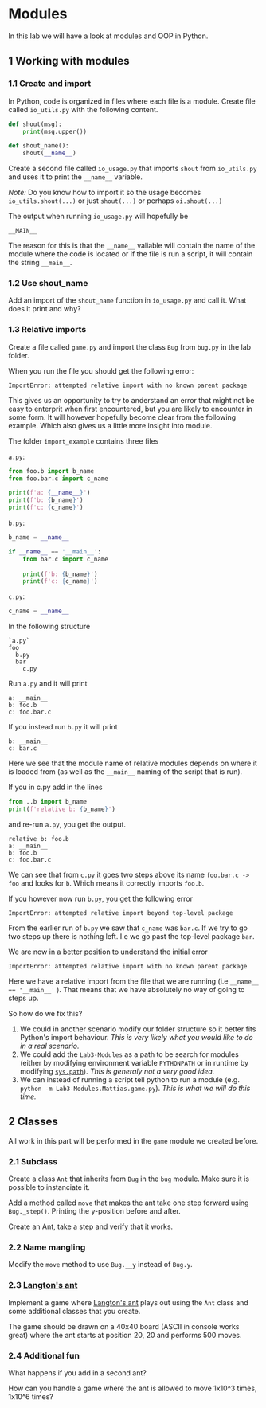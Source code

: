 # Modules

In this lab we will have a look at modules and OOP in Python.

## 1 Working with modules

### 1.1 Create and import
In Python, code is organized in files where each file is a module. Create file called `io_utils.py` with the following content.

```python
def shout(msg):
    print(msg.upper())

def shout_name():
    shout(__name__)
```

Create a second file called `io_usage.py` that imports `shout` from `io_utils.py` and uses it to print the `__name__` variable.

_Note:_ Do you know how to import it so the usage becomes `io_utils.shout(...)` or just `shout(...)` or perhaps `oi.shout(...)`

The output when running `io_usage.py` will hopefully be

```
__MAIN__
```

The reason for this is that the `__name__` valiable  will contain the name of the module where the code is located or if the file is run a script, it will contain the string `__main__`.

### 1.2 Use shout_name

Add an import of the `shout_name` function in `io_usage.py` and call it. What does it print and why?

### 1.3 Relative imports

Create a file called `game.py` and import the class `Bug` from `bug.py` in the lab folder.

When you run the file you should get the following error:

```
ImportError: attempted relative import with no known parent package
```

This gives us an opportunity to try to anderstand an error that might not be easy to enterprit when first encountered, but you are likely to encounter in some form. It will however hopefully become clear from the following example. Which also gives us a little more insight into module.

The folder `import_example` contains three files

`a.py`:
```python
from foo.b import b_name
from foo.bar.c import c_name

print(f'a: {__name__}')
print(f'b: {b_name}')
print(f'c: {c_name}')
```

`b.py`:
```python
b_name = __name__

if __name__ == '__main__':
    from bar.c import c_name
    
    print(f'b: {b_name}')
    print(f'c: {c_name}')
```

`c.py`:
```python
c_name = __name__
```

In the following structure

```
`a.py`
foo
  b.py
  bar
    c.py
```

Run `a.py` and it will print

```
a: __main__
b: foo.b
c: foo.bar.c
```

If you instead run `b.py` it will print

```
b: __main__
c: bar.c
```

Here we see that the module name of relative modules depends on where it is loaded from (as well as the `__main__` naming of the script that is run).

If you in c.py add in the lines

```python
from ..b import b_name
print(f'relative b: {b_name}')
```

and re-run `a.py`, you get the output.

```
relative b: foo.b
a: __main__
b: foo.b
c: foo.bar.c
```

We can see that from `c.py` it goes two steps above its name `foo.bar.c -> foo` and looks for `b`. Which means it correctly imports `foo.b`.

If you however now run `b.py`, you get the following error
```
ImportError: attempted relative import beyond top-level package
```

From the earlier run of `b.py` we saw that `c_name` was `bar.c`. If we try to go two steps up there is nothing left. I.e we go past the top-level package `bar`.

We are now in a better position to understand the initial error

```
ImportError: attempted relative import with no known parent package
```

Here we have a relative import from the file that we are running (i.e `__name__ == '__main__'` ). That means that we have absolutely no way of going to steps up.

So how do we fix this?

1. We could in another scenario modify our folder structure so it better fits Python's import behaviour. _This is very likely what you would like to do in a real scenario._
2. We could add the `Lab3-Modules` as a path to be search for modules (either by modifying environment variable `PYTHONPATH` or in runtime by modifying [`sys.path`](https://docs.python.org/3/library/sys.html#sys.path)). _This is generaly not a very good idea._
3. We can instead of running a script tell python to run a module (e.g. `python -m Lab3-Modules.Mattias.game.py`). _This is what we will do this time._

## 2 Classes

All work in this part will be performed in the `game` module we created before.

### 2.1 Subclass

Create a class `Ant` that inherits from `Bug` in the `bug` module. Make sure it is possible to instanciate it.

Add a method called `move` that makes the ant take one step forward using `Bug._step()`. Printing the y-position before and after.

Create an Ant, take a step and verify that it works.

### 2.2 Name mangling

Modify the `move` method to use `Bug.__y` instead of `Bug.y`.

### 2.3 [Langton's ant](https://en.wikipedia.org/wiki/Langton%27s_ant)

Implement a game where [Langton's ant](https://en.wikipedia.org/wiki/Langton%27s_ant) plays out using the `Ant` class and some additional classes that you create.

The game should be drawn on a 40x40 board (ASCII in console works great) where the ant starts at position 20, 20 and performs 500 moves.

### 2.4 Additional fun

What happens if you add in a second ant?

How can you handle a game where the ant is allowed to move 1x10^3 times, 1x10^6 times?